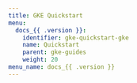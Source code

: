 ```yaml
---
title: GKE Quickstart
menu:
  docs_{{ .version }}:
    identifier: gke-quickstart-gke
    name: Quickstart
    parent: gke-guides
    weight: 20
menu_name: docs_{{ .version }}
---
```


